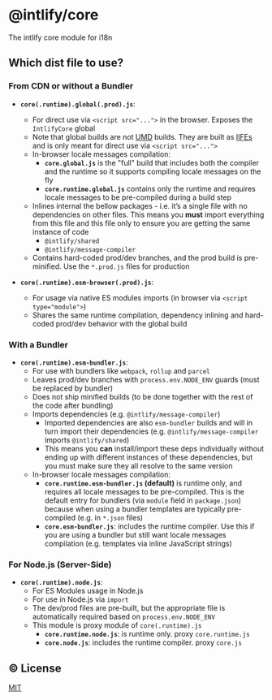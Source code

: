 # @intlify/core

The intlify core module for i18n

## Which dist file to use?

### From CDN or without a Bundler

- **`core(.runtime).global(.prod).js`**:
  - For direct use via `<script src="...">` in the browser. Exposes the `IntlifyCore` global
  - Note that global builds are not [UMD](https://github.com/umdjs/umd) builds.  They are built as [IIFEs](https://developer.mozilla.org/en-US/docs/Glossary/IIFE) and is only meant for direct use via `<script src="...">`
  - In-browser locale messages compilation:
    - **`core.global.js`** is the "full" build that includes both the compiler and the runtime so it supports compiling locale messages on the fly
    - **`core.runtime.global.js`** contains only the runtime and requires locale messages to be pre-compiled during a build step
  - Inlines internal the bellow packages - i.e. it’s a single file with no dependencies on other files. This means you **must** import everything from this file and this file only to ensure you are getting the same instance of code
    - `@intlify/shared`
    - `@intlify/message-compiler`
  - Contains hard-coded prod/dev branches, and the prod build is pre-minified. Use the `*.prod.js` files for production

- **`core(.runtime).esm-browser(.prod).js`**:
  - For usage via native ES modules imports (in browser via `<script type="module">`)
  - Shares the same runtime compilation, dependency inlining and hard-coded prod/dev behavior with the global build

### With a Bundler

- **`core(.runtime).esm-bundler.js`**:
  - For use with bundlers like `webpack`, `rollup` and `parcel`
  - Leaves prod/dev branches with `process.env.NODE_ENV` guards (must be replaced by bundler)
  - Does not ship minified builds (to be done together with the rest of the code after bundling)
  - Imports dependencies (e.g. `@intlify/message-compiler`)
    - Imported dependencies are also `esm-bundler` builds and will in turn import their dependencies (e.g. `@intlify/message-compiler` imports `@intlify/shared`)
    - This means you **can** install/import these deps individually without ending up with different instances of these dependencies, but you must make sure they all resolve to the same version
  - In-browser locale messages compilation:
    - **`core.runtime.esm-bundler.js` (default)** is runtime only, and requires all locale messages to be pre-compiled. This is the default entry for bundlers (via `module` field in `package.json`) because when using a bundler templates are typically pre-compiled (e.g. in `*.json` files)
    - **`core.esm-bundler.js`**: includes the runtime compiler. Use this if you are using a bundler but still want locale messages compilation (e.g. templates via inline JavaScript strings)

### For Node.js (Server-Side)

- **`core(.runtime).node.js`**:
  - For ES Modules usage in Node.js
  - For use in Node.js via `import`
  - The dev/prod files are pre-built, but the appropriate file is automatically required based on `process.env.NODE_ENV`
  - This module is proxy module of `core(.runtime).js`
    - **`core.runtime.node.js`**: is runtime only. proxy `core.runtime.js`
    - **`core.node.js`**: includes the runtime compiler. proxy `core.js`

## :copyright: License

[MIT](http://opensource.org/licenses/MIT)
